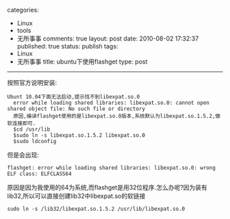 categories: 
  - Linux
  - tools
  - 无所事事
comments: true
layout: post
date: 2010-08-02 17:32:37
published: true
status: publish
tags: 
  - Linux
  - 无所事事
title: ubuntu下使用flashget
type: post
---

按照官方说明安装:

``` 
Ubunt 10.04下面无法启动,提示找不到libexpat.so.0
  error while loading shared libraries: libexpat.so.0: cannot open shared object file: No such file or directory
  原因,编译flashget使用的是libexpat.so.0版本,系统默认为libexpat.so.1.5.2,做软连接即可.
  $cd /usr/lib
  $sudo ln -s libexpat.so.1.5.2 libexpat.so.0
  $sudo ldconfig
```

但是会出现:

``` 
flashget: error while loading shared libraries: libexpat.so.0: wrong ELF class: ELFCLASS64
```

原因是因为我使用的64为系统,而flashget是用32位程序.怎么办呢?因为装有lib32,所以可以直接创建lib32中libexpat.so的软链接

``` 
sudo ln -s /lib32/libexpat.so.1.5.2 /usr/lib/libexpat.so.0
```
